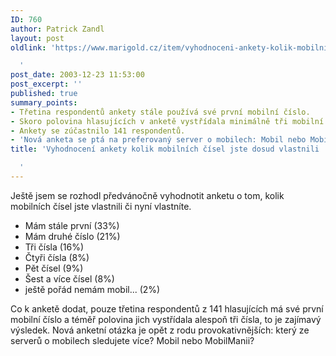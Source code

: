 ```yaml
---
ID: 760
author: Patrick Zandl
layout: post
oldlink: 'https://www.marigold.cz/item/vyhodnoceni-ankety-kolik-mobilnich-cisel-jste-dosud-vlastnili

  '
post_date: 2003-12-23 11:53:00
post_excerpt: ''
published: true
summary_points:
- Třetina respondentů ankety stále používá své první mobilní číslo.
- Skoro polovina hlasujících v anketě vystřídala minimálně tři mobilní čísla.
- Ankety se zúčastnilo 141 respondentů.
- 'Nová anketa se ptá na preferovaný server o mobilech: Mobil nebo MobilManii.'
title: 'Vyhodnocení ankety kolik mobilních čísel jste dosud vlastnili

  '
---
```


<p>
Ještě jsem se rozhodl předvánočně vyhodnotit anketu o tom, kolik mobilních čísel jste vlastnili či nyní vlastníte. </p>

<UL>
<LI>Mám stále první (33%) </LI>
<LI>Mám druhé číslo (21%) </LI>
<LI>Tři čísla (16%) </LI>
<LI>Čtyři čísla (8%) </LI>
<LI>Pět čísel (9%) </LI>
<LI>Šest a více čísel (8%) </LI>
<LI>ještě pořád nemám mobil... (2%) </LI></UL>
<p>
Co k anketě dodat, pouze třetina respondentů z 141 hlasujících má své první mobilní číslo a téměř polovina jich vystřídala alespoň tři čísla, to je zajímavý výsledek. Nová anketní otázka je opět z rodu provokativnějších: který ze serverů o mobilech sledujete více? Mobil nebo MobilManii?</p>